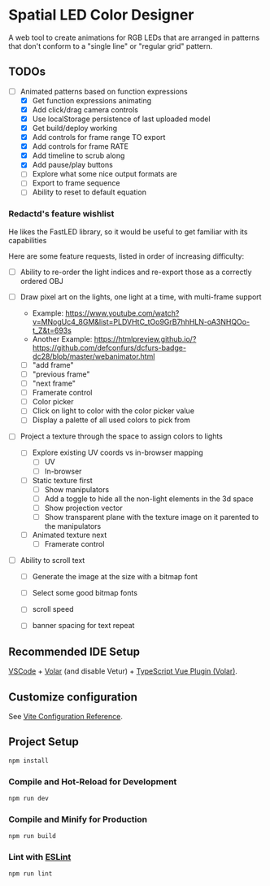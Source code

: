 # Spatial LED Color Designer

A web tool to create animations for RGB LEDs that are arranged in patterns that don't conform to a "single line" or "regular grid" pattern.

## TODOs

- [ ] Animated patterns based on function expressions
	- [x] Get function expressions animating
	- [x] Add click/drag camera controls
	- [x] Use localStorage persistence of last uploaded model
	- [x] Get build/deploy working
	- [x] Add controls for frame range TO export
	- [x] Add controls for frame RATE
	- [x] Add timeline to scrub along
	- [x] Add pause/play buttons
	- [ ] Explore what some nice output formats are
	- [ ] Export to frame sequence
	- [ ] Ability to reset to default equation

### Redactd's feature wishlist

He likes the FastLED library, so it would be useful to get familiar with its capabilities

Here are some feature requests, listed in order of increasing difficulty:

- [ ] Ability to re-order the light indices and re-export those as a correctly ordered OBJ

- [ ] Draw pixel art on the lights, one light at a time, with multi-frame support
	- Example: https://www.youtube.com/watch?v=MNogUc4_8GM&list=PLDVHtC_tOo9GrB7hhHLN-oA3NHQOo-t_Z&t=693s
	- Another Example: https://htmlpreview.github.io/?https://github.com/defconfurs/dcfurs-badge-dc28/blob/master/webanimator.html
	- [ ] "add frame"
	- [ ] "previous frame"
	- [ ] "next frame"
	- [ ] Framerate control
	- [ ] Color picker
	- [ ] Click on light to color with the color picker value
	- [ ] Display a palette of all used colors to pick from

- [ ] Project a texture through the space to assign colors to lights
	- [ ] Explore existing UV coords vs in-browser mapping
		- [ ] UV
		- [ ] In-browser
	- [ ] Static texture first
		- [ ] Show manipulators
		- [ ] Add a toggle to hide all the non-light elements in the 3d space
		- [ ] Show projection vector
		- [ ] Show transparent plane with the texture image on it parented to the manipulators
	- [ ] Animated texture next
		- [ ] Framerate control

- [ ] Ability to scroll text
	- [ ] Generate the image at the size with a bitmap font
	- [ ] Select some good bitmap fonts
	- [ ] scroll speed
	- [ ] banner spacing for text repeat


## Recommended IDE Setup

[VSCode](https://code.visualstudio.com/) + [Volar](https://marketplace.visualstudio.com/items?itemName=Vue.volar) (and disable Vetur) + [TypeScript Vue Plugin (Volar)](https://marketplace.visualstudio.com/items?itemName=Vue.vscode-typescript-vue-plugin).

## Customize configuration

See [Vite Configuration Reference](https://vitejs.dev/config/).

## Project Setup

```sh
npm install
```

### Compile and Hot-Reload for Development

```sh
npm run dev
```

### Compile and Minify for Production

```sh
npm run build
```

### Lint with [ESLint](https://eslint.org/)

```sh
npm run lint
```

